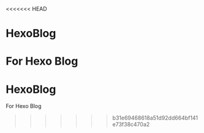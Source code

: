 <<<<<<< HEAD
# HexoBlog
For Hexo Blog
=======
# HexoBlog
For Hexo Blog
>>>>>>> b31e69468618a51d92dd664bf141e73f38c470a2
